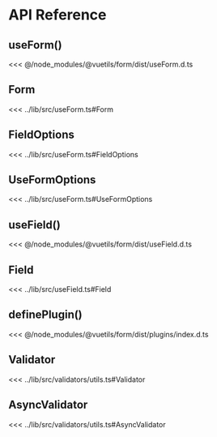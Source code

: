 # API Reference

## useForm()

<<< @/node_modules/@vuetils/form/dist/useForm.d.ts

## Form

<<< ../lib/src/useForm.ts#Form

## FieldOptions

<<< ../lib/src/useForm.ts#FieldOptions

## UseFormOptions

<<< ../lib/src/useForm.ts#UseFormOptions

## useField()

<<< @/node_modules/@vuetils/form/dist/useField.d.ts

## Field

<<< ../lib/src/useField.ts#Field

## definePlugin()

<<< @/node_modules/@vuetils/form/dist/plugins/index.d.ts

## Validator

<<< ../lib/src/validators/utils.ts#Validator

## AsyncValidator

<<< ../lib/src/validators/utils.ts#AsyncValidator
